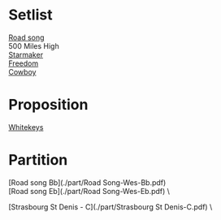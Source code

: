 # Setlist
[Road song](./audio/RoadSong.mp3) \
500 Miles High \
[Starmaker](./audio/Starmaker.mp3) \
[Freedom](./audio/Freedom.mp3) \
[Cowboy](./audio/Cowboy.mp3)

# Proposition
[Whitekeys](./Whitekeys.mp3)

# Partition
[Road song Bb](./part/Road Song-Wes-Bb.pdf) \
[Road song Eb](./part/Road Song-Wes-Eb.pdf) \

[Strasbourg St Denis - C](./part/Strasbourg St Denis-C.pdf) \
